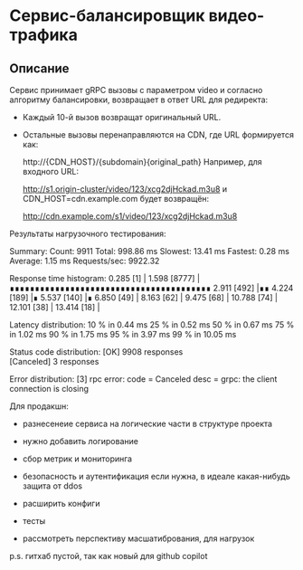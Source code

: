 # Сервис-балансировщик видео-трафика

## Описание

Cервис принимает gRPC вызовы с параметром video и согласно алгоритму
балансировки, возвращает в ответ URL для редиректа:

- Каждый 10-й вызов возвращат оригинальный URL.

- Остальные вызовы перенаправляются на CDN, где URL формируется как:

  http://{CDN_HOST}/{subdomain}{original_path} Например, для входного URL:

  http://s1.origin-cluster/video/123/xcg2djHckad.m3u8 и CDN_HOST=cdn.example.com
  будет возвращён:

  http://cdn.example.com/s1/video/123/xcg2djHckad.m3u8

Результаты нагрузочного тестирования:

Summary: Count: 9911 Total: 998.86 ms Slowest: 13.41 ms Fastest: 0.28 ms
Average: 1.15 ms Requests/sec: 9922.32

Response time histogram: 0.285 [1] | 1.598 [8777]
|∎∎∎∎∎∎∎∎∎∎∎∎∎∎∎∎∎∎∎∎∎∎∎∎∎∎∎∎∎∎∎∎∎∎∎∎∎∎∎∎ 2.911 [492] |∎∎ 4.224 [189] |∎ 5.537
[140] |∎ 6.850 [49] | 8.163 [62] | 9.475 [68] | 10.788 [74] | 12.101 [38] |
13.414 [18] |

Latency distribution: 10 % in 0.44 ms 25 % in 0.52 ms 50 % in 0.67 ms 75 % in
1.02 ms 90 % in 1.75 ms 95 % in 3.97 ms 99 % in 10.05 ms

Status code distribution: [OK] 9908 responses  
 [Canceled] 3 responses

Error distribution: [3] rpc error: code = Canceled desc = grpc: the client
connection is closing

Для продакшн:

- разнесенеие сервиса на логические части в структуре проекта

- нужно добавить логирование

- сбор метрик и мониторинга

- безопасность и аутентификация если нужна, в идеале какая-нибудь защита от ddos

- расширить конфиги

- тесты

- рассмотреть перспективу масшатибрования, для нагрузок

p.s. гитхаб пустой, так как новый для github copilot
